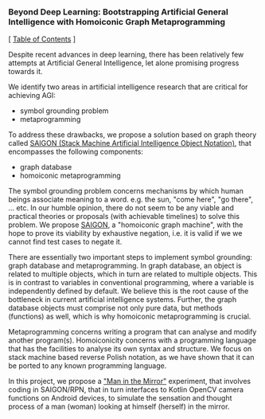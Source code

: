 ### Beyond Deep Learning: Bootstrapping Artificial General Intelligence with Homoiconic Graph Metaprogramming

\[ [Table of Contents](https://github.com/udexon/SAIGON/blob/master/0_Table_of_Contents.md) \]

Despite recent advances in deep learning, there has been relatively few attempts at Artificial General Intelligence, let alone promising progress towards it. 

We identify two areas in artificial intelligence research that are critical for achieving AGI:

- symbol grounding problem
- metaprogramming

To address these drawbacks, we propose a solution based on graph theory called [SAIGON (Stack Machine Artificial Intelligence Object Notation)](https://github.com/udexon/SAIGON/blob/master/Homoiconic_Graph_Machine.md), that encompasses the following components:

- graph database
- homoiconic metaprogramming

The symbol grounding problem concerns mechanisms by which human beings associate meaning to a word. e.g. the sun, "come here", "go there", ... etc. In our humble opinion, there do not seem to be any viable and practical theories or proposals (with achievable timelines) to solve this problem. We propose [SAIGON](https://github.com/udexon/SAIGON/blob/master/README.md), a "homoiconic graph machine", with the hope to prove its viability by exhaustive negation, i.e. it is valid if we we cannot find test cases to negate it.

There are essentially two important steps to implement symbol grounding: graph database and metaprogramming. In graph database, an object is related to multiple objects, which in turn are related to multiple objects. This is in contrast to variables in conventional programming, where a variable is independently defined by default. We believe this is the root cause of the bottleneck in current artificial intelligence systems. Further, the graph database objects must comprise not only pure data, but methods (functions) as well, which is why homoiconic metaprogramming is crucial.

Metaprogramming concerns writing a program that can analyse and modify another program(s). Homoiconicity concerns with a programming language that has the facilities to analyse its own syntax and structure. We focus on stack machine based reverse Polish notation, as we have shown that it can be ported to any known programming language.

In this project, we propose a ["Man in the Mirror"](https://github.com/udexon/SAIGON/blob/master/Man_in_the_Mirror.md) experiment, that involves coding in SAIGON/RPN, that in turn interfaces to Kotlin  OpenCV camera functions on Android devices, to simulate the sensation and thought process of a man (woman) looking at himself (herself) in the mirror.

